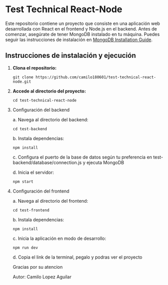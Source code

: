 # Test Technical React-Node

Este repositorio contiene un proyecto que consiste en una aplicación web desarrollada con React en el frontend y Node.js en el backend. Antes de comenzar, asegúrate de tener MongoDB instalado en tu máquina. Puedes seguir las instrucciones de instalación en [MongoDB Installation Guide](https://www.mongodb.com/docs/manual/tutorial/install-mongodb-on-windows/).

## Instrucciones de instalación y ejecución

1. **Clona el repositorio:**

   ```
   git clone https://github.com/camilo180601/test-technical-react-node.git
   ```
   
2. **Accede al directorio del proyecto:**

   ```
   cd test-technical-react-node
   ```
                                                                                                                                                                                                                                                                                                                              
3. Configuración del backend

   a. Navega al directorio del backend:

   ```
   cd test-backend
   ```
   b. Instala dependencias:

   ```
   npm install
   ```
   c. Configura el puerto de la base de datos según tu preferencia en test-backend/database/connection.js y ejecuta MongoDB

   d. Inicia el servidor:
  
   ```
   npm start
   ```
4. Configuración del frontend
   
   a. Navega al directorio del frontend:
   
   ```
   cd test-frontend
   ```

   b. Instala dependencias:

   ```
   npm install
   ```

   c. Inicia la aplicación en modo de desarrollo:

   ```
   npm run dev
   ```

   d. Copia el link de la terminal, pegalo y podras ver el proyecto

      Gracias por su atencion 
      
      Autor: Camilo Lopez Aguilar

  
